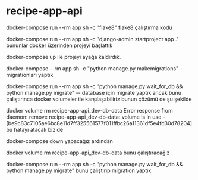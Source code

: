 # recipe-app-api
docker-compose run --rm app sh -c "flake8" flake8 çalıştırma kodu

docker-compose run --rm app sh -c "django-admin startproject app ." bununlar docker üzerinden projeyi başlattık

docker-compose up ile projeyi ayağa kaldırdık.

docker-compose --rm app sh -c "python manage.py makemigrations" -- migrationları yaptık

docker-compose run --rm app sh -c "python manage.py wait_for_db && python manage.py migrate" -- database için migrate yaptık ancak bunu çalıştırınca docker volumeler ile karşılaşabiliriz bunun çözümü de şu şekilde

docker volume rm recipe-app-api_dev-db-data
Error response from daemon: remove recipe-app-api_dev-db-data: volume is in use - [be9c83c7105ae6bc8e11d7ff325561577f011ffbc26a11361df5e4fd30d78204] bu hatayı atacak biz de 

docker-compose down yapacağız ardından 

docker volume rm recipe-app-api_dev-db-data bunu çalıştıracağız

docker-compose run --rm app sh -c "python manage.py wait_for_db && python manage.py migrate" bunu çalıştırıp migration yaptık 